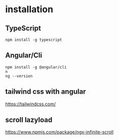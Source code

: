 # installation

## TypeScript

    npm install -g typescript

## Angular/Cli

    npm install -g @angular/cli
    n
    ng --version

## tailwind css with angular
https://tailwindcss.com/

## scroll lazyload
https://www.npmjs.com/package/ngx-infinite-scroll

